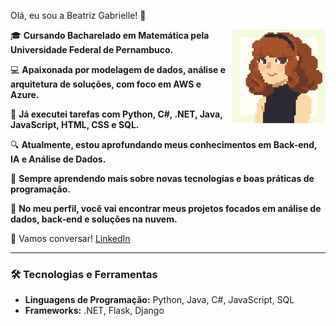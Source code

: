 <p>Olá, eu sou a Beatriz Gabrielle! 👋</p>
<img src="https://github.com/BeatrizBGSoares/BeatrizBGSoares/blob/main/gifmaker_me.gif?raw=true" alt="Minha Imagem" width="150" style="float: right; margin-left: 10px;">

🎓 **Cursando Bacharelado em Matemática pela Universidade Federal de Pernambuco.**

💻 **Apaixonada por modelagem de dados, análise e arquitetura de soluções, com foco em AWS e Azure.**

🔧 **Já executei tarefas com Python, C#, .NET, Java, JavaScript, HTML, CSS e SQL.**

🔍 **Atualmente, estou aprofundando meus conhecimentos em Back-end, IA e Análise de Dados.**

🌱 **Sempre aprendendo mais sobre novas tecnologias e boas práticas de programação.**

📂 **No meu perfil, você vai encontrar meus projetos focados em análise de dados, back-end e soluções na nuvem.**

💬 Vamos conversar! [LinkedIn](https://www.linkedin.com/in/beatriz-gabrielle-/)

---

### 🛠️ Tecnologias e Ferramentas

- **Linguagens de Programação:** Python, Java, C#, JavaScript, SQL
- **Frameworks:** .NET, Flask, Django



